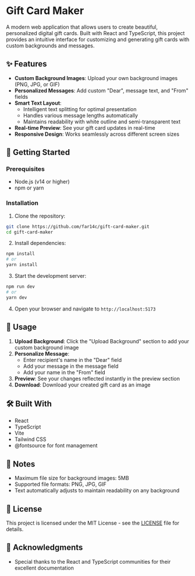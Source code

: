 # Gift Card Maker

A modern web application that allows users to create beautiful, personalized digital gift cards. Built with React and TypeScript, this project provides an intuitive interface for customizing and generating gift cards with custom backgrounds and messages.

## ✨ Features

- **Custom Background Images**: Upload your own background images (PNG, JPG, or GIF)
- **Personalized Messages**: Add custom "Dear", message text, and "From" fields
- **Smart Text Layout**: 
  - Intelligent text splitting for optimal presentation
  - Handles various message lengths automatically
  - Maintains readability with white outline and semi-transparent text
- **Real-time Preview**: See your gift card updates in real-time
- **Responsive Design**: Works seamlessly across different screen sizes

## 🚀 Getting Started

### Prerequisites

- Node.js (v14 or higher)
- npm or yarn

### Installation

1. Clone the repository:
```bash
git clone https://github.com/far14c/gift-card-maker.git
cd gift-card-maker
```

2. Install dependencies:
```bash
npm install
# or
yarn install
```

3. Start the development server:
```bash
npm run dev
# or
yarn dev
```

4. Open your browser and navigate to `http://localhost:5173`

## 🎨 Usage

1. **Upload Background**: Click the "Upload Background" section to add your custom background image
2. **Personalize Message**: 
   - Enter recipient's name in the "Dear" field
   - Add your message in the message field
   - Add your name in the "From" field
3. **Preview**: See your changes reflected instantly in the preview section
4. **Download**: Download your created gift card as an image

## 🛠️ Built With

- React
- TypeScript
- Vite
- Tailwind CSS
- @fontsource for font management

## 📝 Notes

- Maximum file size for background images: 5MB
- Supported file formats: PNG, JPG, GIF
- Text automatically adjusts to maintain readability on any background

## 📜 License

This project is licensed under the MIT License - see the [LICENSE](LICENSE) file for details.

## 🙏 Acknowledgments

- Special thanks to the React and TypeScript communities for their excellent documentation 